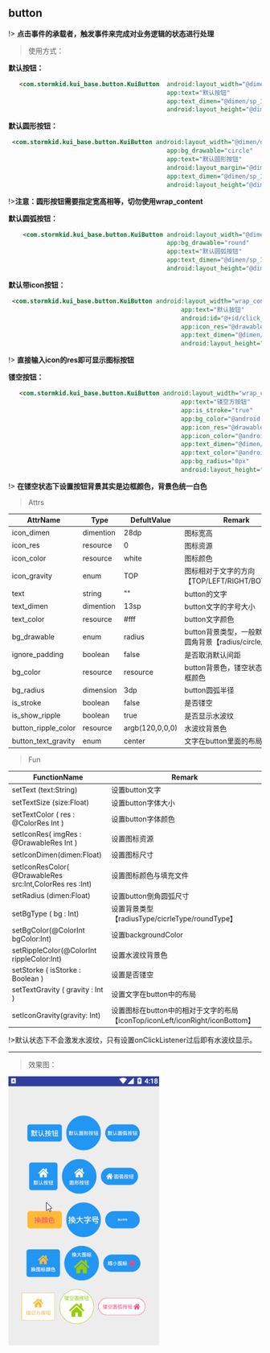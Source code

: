 ## button
!> **点击事件的承载者，触发事件来完成对业务逻辑的状态进行处理**

> 使用方式：

**默认按钮：**

```xml
   <com.stormkid.kui_base.button.KuiButton  android:layout_width="@dimen/dp_80"
                                            app:text="默认按钮"
                                            app:text_dimen="@dimen/sp_14"
                                            android:layout_height="@dimen/dp_40"/>

```

**默认圆形按钮：**

```xml
 <com.stormkid.kui_base.button.KuiButton android:layout_width="@dimen/dp_80"
                                            app:bg_drawable="circle"
                                            app:text="默认圆形按钮"
                                            android:layout_margin="@dimen/dp_10"
                                            app:text_dimen="@dimen/sp_10"
                                            android:layout_height="@dimen/dp_80"/>
```
!>**注意：圆形按钮需要指定宽高相等，切勿使用wrap_content**

**默认圆弧按钮：**

```xml
    <com.stormkid.kui_base.button.KuiButton android:layout_width="@dimen/dp_80"
                                            app:bg_drawable="round"
                                            app:text="默认圆弧按钮"
                                            app:text_dimen="@dimen/sp_10"
                                            android:layout_height="@dimen/dp_40"/>
```

**默认带icon按钮：**

```xml
 <com.stormkid.kui_base.button.KuiButton android:layout_width="wrap_content"
                                                app:text="默认按钮"
                                                android:id="@+id/click_right"
                                                app:icon_res="@drawable/ic_home"
                                                app:text_dimen="@dimen/sp_10"
                                                android:layout_height="wrap_content"/>
```
!> **直接输入icon的res即可显示图标按钮**

**镂空按钮：**

```xml
   <com.stormkid.kui_base.button.KuiButton android:layout_width="wrap_content"
                                                app:text="镂空方按钮"
                                                app:is_stroke="true"
                                                app:bg_color="@android:color/holo_orange_light"
                                                app:icon_res="@drawable/ic_home"
                                                app:icon_color="@android:color/holo_orange_light"
                                                app:text_dimen="@dimen/sp_10"
                                                app:text_color="@android:color/holo_orange_light"
                                                app:bg_radius="0px"
                                                android:layout_height="wrap_content"/>
```
!> **在镂空状态下设置按钮背景其实是边框颜色，背景色统一白色**


> Attrs

| AttrName            | Type      | DefultValue     | Remark                                                      |
| ------------------- | --------- | --------------- | ----------------------------------------------------------- |
| icon_dimen          | dimention | 28dp            | 图标宽高                                                    |
| icon_res            | resource  | 0               | 图标资源                                                    |
| icon_color          | resource  | white           | 图标颜色                                                    |
| icon_gravity        | enum      | TOP             | 图标相对于文字的方向【TOP/LEFT/RIGHT/BOTTOM】               |
| text                | string    | ""              | button的文字                                                |
| text_dimen          | dimention | 13sp            | button文字的字号大小                                        |
| text_color          | resource  | #fff            | button文字颜色                                              |
| bg_drawable         | enum      | radius          | button背景类型，一般默认为带圆角背景【radius/circle/round】 |
| ignore_padding      | boolean   | false           | 是否取消默认间距                                            |
| bg_color            | resource  | resource        | button背景色，镂空状态下为边框颜色                          |
| bg_radius           | dimension | 3dp             | button圆弧半径                                              |
| is_stroke           | boolean   | false           | 是否镂空                                                    |
| is_show_ripple      | boolean   | true            | 是否显示水波纹                                              |
| button_ripple_color | resource  | argb(120,0,0,0) | 水波纹背景色                                                |
| button_text_gravity | enum      | center          | 文字在button里面的布局                                      |


> Fun

| FunctionName                                             | Remark                                                                        |
| -------------------------------------------------------- | ----------------------------------------------------------------------------- |
| setText (text:String)                                    | 设置button文字                                                                |
| setTextSize (size:Float)                                 | 设置button字体大小                                                            |
| setTextColor ( res  : @ColorRes Int  )                   | 设置button字体颜色                                                            |
| setIconRes( imgRes  : @DrawableRes Int )                 | 设置图标资源                                                                  |
| setIconDimen(dimen:Float)                                | 设置图标尺寸                                                                  |
| setIconResColor( @DrawableRes src:Int,ColorRes res :Int) | 设置图标颜色与填充文件                                                        |
| setRadius (dimen:Float)                                  | 设置button倒角圆弧尺寸                                                        |
| setBgType ( bg  : Int)                                   | 设置背景类型【radiusType/cicrleType/roundType】                               |
| setBgColor(@ColorInt bgColor:Int)                        | 设置backgroundColor                                                           |
| setRippleColor(@ColorInt rippleColor:Int)                | 设置水波纹背景色                                                              |
| setStorke ( isStorke : Boolean )                         | 设置是否镂空                                                                  |
| setTextGravity ( gravity : Int )                         | 设置文字在button中的布局                                                      |
| setIconGravity(gravity: Int)                             | 设置图标在button中的相对于文字的布局【iconTop/iconLeft/iconRight/iconBottom】 |

!>默认状态下不会激发水波纹，只有设置onClickListener过后即有水波纹显示。

------------------------


>效果图：

![button效果图](../editImg/button.gif ":size=300x")